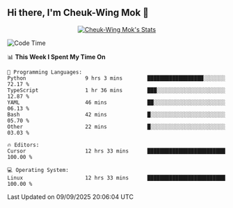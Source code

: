 ## Hi there, I'm Cheuk-Wing Mok 👋

<!--
**mozro0327/mozro0327** is a ✨ _special_ ✨ repository because its `README.md` (this file) appears on your GitHub profile.

Here are some ideas to get you started:

- 🔭 I’m currently working on ...
- 🌱 I’m currently learning ...
- 👯 I’m looking to collaborate on ...
- 🤔 I’m looking for help with ...
- 💬 Ask me about ...
- 📫 How to reach me: ...
- 😄 Pronouns: ...
- ⚡ Fun fact: ...
-->

<p align="center">
  <a href="https://github.com/mozro0327" class="rich-diff-level-one">
    <img src="https://github-readme-stats.vercel.app/api?username=mozro0327&title_color=333&text_color=777" alt="Cheuk-Wing Mok's Stats" >
    <!-- &hide=issues
    <img src="https://github-readme-stats.vercel.app/api?username=mozro0327&hide=issues&title_color=333&text_color=777" alt="Cheuk-Wing Mok's Stats" >
    -->
  </a>
</p>

<!--START_SECTION:waka-->
![Code Time](http://img.shields.io/badge/Code%20Time-3%2C823%20hrs%2017%20mins-blue)

📊 **This Week I Spent My Time On** 

```text
💬 Programming Languages: 
Python                   9 hrs 3 mins        ██████████████████░░░░░░░   72.17 % 
TypeScript               1 hr 36 mins        ███░░░░░░░░░░░░░░░░░░░░░░   12.87 % 
YAML                     46 mins             ██░░░░░░░░░░░░░░░░░░░░░░░   06.13 % 
Bash                     42 mins             █░░░░░░░░░░░░░░░░░░░░░░░░   05.70 % 
Other                    22 mins             █░░░░░░░░░░░░░░░░░░░░░░░░   03.03 % 

🔥 Editors: 
Cursor                   12 hrs 33 mins      █████████████████████████   100.00 % 

💻 Operating System: 
Linux                    12 hrs 33 mins      █████████████████████████   100.00 % 
```


 Last Updated on 09/09/2025 20:06:04 UTC
<!--END_SECTION:waka-->
